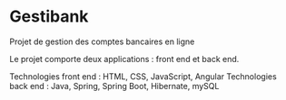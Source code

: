 # Gestibank
Projet de gestion des comptes bancaires en ligne

Le projet comporte deux applications : front end et back end.

Technologies front end : HTML, CSS, JavaScript, Angular
Technologies back end : Java, Spring, Spring Boot, Hibernate, mySQL

